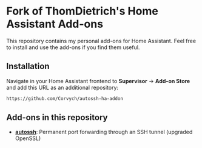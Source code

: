 # Fork of ThomDietrich's Home Assistant Add-ons

This repository contains my personal add-ons for Home Assistant. Feel free to install and use the add-ons if you find them useful.

## Installation

Navigate in your Home Assistant frontend to **Supervisor** -> **Add-on Store** and add this URL as an additional repository:
```txt
https://github.com/Corvych/autossh-ha-addon
```

## Add-ons in this repository
 - **[autossh](/autossh/README.md)**: Permanent port forwarding through an SSH tunnel (upgraded OpenSSL)

